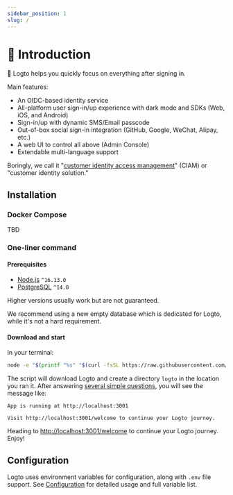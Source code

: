 ```yaml
---
sidebar_position: 1
slug: /
---
```


# 💁 Introduction

🤘 Logto helps you quickly focus on everything after signing in.

Main features:

- An OIDC-based identity service
- All-platform user sign-in/up experience with dark mode and SDKs (Web, iOS, and Android)
- Sign-in/up with dynamic SMS/Email passcode
- Out-of-box social sign-in integration (GitHub, Google, WeChat, Alipay, etc.)
- A web UI to control all above (Admin Console)
- Extendable multi-language support

Boringly, we call it "[customer identity access management](https://en.wikipedia.org/wiki/Customer_identity_access_management)" (CIAM) or "customer identity solution."

## Installation

### Docker Compose

TBD

### One-liner command

#### Prerequisites

- [Node.js](https://nodejs.org/) `^16.13.0`
- [PostgreSQL](https://postgresql.org/) `^14.0`

Higher versions usually work but are not guaranteed.

We recommend using a new empty database which is dedicated for Logto, while it's not a hard requirement.

#### Download and start

In your terminal:

```bash
node -e "$(printf "%s" "$(curl -fsSL https://raw.githubusercontent.com/logto-io/logto/master/install.js)")"
```

The script will download Logto and create a directory `logto` in the location you ran it. After answering [several simple questions](./references/core/configuration.md#questions), you will see the message like:

```text
App is running at http://localhost:3001

Visit http://localhost:3001/welcome to continue your Logto journey.
```

Heading to <a target="_blank" href="http://localhost:3001/welcome">http://localhost:3001/welcome</a> to continue your Logto journey. Enjoy!

## Configuration

Logto uses environment variables for configuration, along with `.env` file support. See [Configuration](./references/core/configuration.md) for detailed usage and full variable list.
